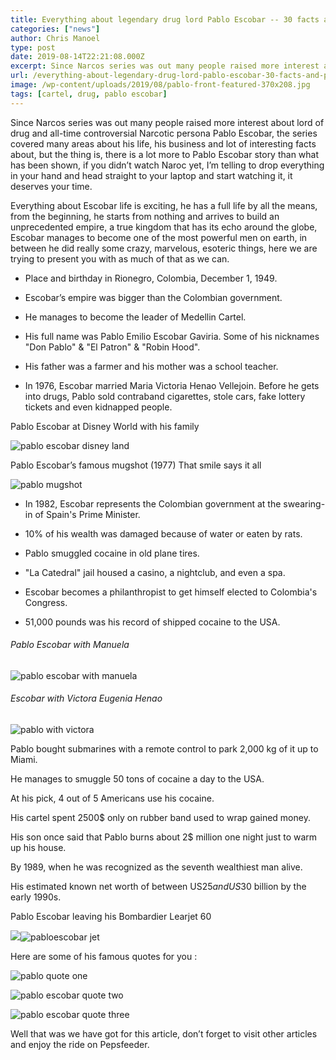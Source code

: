```yaml
---
title: Everything about legendary drug lord Pablo Escobar -- 30 facts and photos
categories: ["news"]
author: Chris Manoel
type: post
date: 2019-08-14T22:21:08.000Z
excerpt: Since Narcos series was out many people raised more interest about lord of drug and all-time controversial Narcotic persona Pablo Escobar
url: /everything-about-legendary-drug-lord-pablo-escobar-30-facts-and-photos/
image: /wp-content/uploads/2019/08/pablo-front-featured-370x208.jpg
tags: [cartel, drug, pablo escobar]
---
```


Since Narcos series was out many people raised more interest about lord of drug and all-time controversial Narcotic persona Pablo Escobar, the series covered many areas about his life, his business and lot of interesting facts about, but the thing is, there is a lot more to Pablo Escobar story than what has been shown, if you didn’t watch Naroc yet, I’m telling to drop everything in your hand and head straight to your laptop and start watching it, it deserves your time.

Everything about Escobar life is exciting, he has a full life by all the means, from the beginning, he starts from nothing and arrives to build an unprecedented empire, a true kingdom that has its echo around the globe, Escobar manages to become one of the most powerful men on earth, in between he did really some crazy, marvelous, esoteric things, here we are trying to present you with as much of that as we can.

-   Place and birthday in Rionegro, Colombia, December 1, 1949.

-   Escobar’s empire was bigger than the Colombian government.

-   He manages to become the leader of Medellin Cartel.

-   His full name was Pablo Emilio Escobar Gaviria. Some of his nicknames "Don Pablo" & "El Patron" & "Robin Hood".

-   His father was a farmer and his mother was a school teacher.

-   In 1976, Escobar married Maria Victoria Henao Vellejoin. Before he gets into drugs, Pablo sold contraband cigarettes, stole cars, fake lottery tickets and even kidnapped people.

Pablo Escobar at Disney World with his family

![pablo escobar disney land](/wp-content/uploads/2019/08/pablo-escobar-disney-land-300x225.jpg)

Pablo Escobar’s famous mugshot (1977) That smile says it all

![pablo mugshot](/wp-content/uploads/2019/08/pablo-mugshot-211x300.jpg)

-   In 1982, Escobar represents the Colombian government at the swearing-in of Spain's Prime Minister.

-   10% of his wealth was damaged because of water or eaten by rats.

-   Pablo smuggled cocaine in old plane tires.

-   "La Catedral" jail housed a casino, a nightclub, and even a spa.

-   Escobar becomes a philanthropist to get himself elected to Colombia's Congress.

-   51,000 pounds was his record of shipped cocaine to the USA.

###### Pablo Escobar with Manuela

![pablo escobar with manuela](/wp-content/uploads/2019/08/pablo-escobar-with-manuela-179x300.jpg)

###### Escobar with Victora Eugenia Henao

![pablo with victora](/wp-content/uploads/2019/08/pablo-with-victora-300x169.jpg)

Pablo bought submarines with a remote control to park 2,000 kg of it up to Miami.

He manages to smuggle 50 tons of cocaine a day to the USA.

At his pick, 4 out of 5 Americans use his cocaine.

His cartel spent 2500$ only on rubber band used to wrap gained money.

His son once said that Pablo burns about 2$ million one night just to warm up his house.

By 1989, when he was recognized as the seventh wealthiest man alive.

His estimated known net worth of between US$25 and US$30 billion by the early 1990s.

Pablo Escobar leaving his Bombardier Learjet 60

![](https://www.redditstatic.com/desktop2x/img/renderTimingPixel.png)![pabloescobar jet](/wp-content/uploads/2019/08/pabloescobar-jet-300x200.jpg)

Here are some of his famous quotes for you :

![pablo quote one](/wp-content/uploads/2019/08/pablo-quote-one-300x300.jpg)

![pablo escobar quote two](/wp-content/uploads/2019/08/pablo-escobar-quote-two-214x300.jpg)

![pablo escobar quote three](/wp-content/uploads/2019/08/pablo-escobar-quote-three-300x300.jpg)

Well that was we have got for this article, don’t forget to visit other articles and enjoy the ride on Pepsfeeder.
